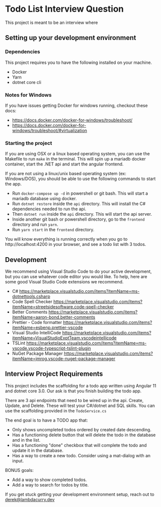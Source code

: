 # Todo List Interview Question

This project is meant to be an interview where

## Setting up your development environment

### Dependencies

This project requires you to have the following installed on your machine.

- Docker
- Yarn
- dotnet core cli

### Notes for Windows

If you have issues getting Docker for windows running, checkout these docs:

- https://docs.docker.com/docker-for-windows/troubleshoot/
- https://docs.docker.com/docker-for-windows/troubleshoot/#virtualization

### Starting the project

If you are using OSX or a linux based operating system, you can use the Makefile to run `make` in the terminal. This will spin up a mariadb docker container, start the .NET api and start the angular frontend.

If you are not using a linux/unix based operating system (ex: Windows/DOS), you should be able to use the following commands to start the app.

- Run `docker-compose up -d` in powershell or git bash. This will start a mariadb database using docker.
- Run `dotnet restore` inside the `api` directory. This will install the C# dependencies needed to run the api.
- Then `dotnet run` inside the `api` directory. This will start the api server.
- Inside another git bash or powershell directory, go to the `frontend` directory and run `yarn`.
- Run `yarn start` in the `frontend` directory.

You will know everything is running correctly when you go to http://localhost:4200 in your browser, and see a todo list with 3 todos.

## Development

We recommend using Visual Studio Code to do your active development, but you can use whatever code editor you would like. To help, here are some good Visual Studio Code extensions we recommend.

- C# https://marketplace.visualstudio.com/items?itemName=ms-dotnettools.csharp
- Code Spell Checker https://marketplace.visualstudio.com/items?itemName=streetsidesoftware.code-spell-checker
- Better Comments https://marketplace.visualstudio.com/items?itemName=aaron-bond.better-comments
- Prettier - Code formatter https://marketplace.visualstudio.com/items?itemName=esbenp.prettier-vscode
- Visual Studio IntelliCode https://marketplace.visualstudio.com/items?itemName=VisualStudioExptTeam.vscodeintellicode
- TSLint https://marketplace.visualstudio.com/items?itemName=ms-vscode.vscode-typescript-tslint-plugin
- NuGet Package Manager https://marketplace.visualstudio.com/items?itemName=jmrog.vscode-nuget-package-manager

## Interview Project Requirements

This project includes the scaffolding for a todo app written using Angular 11 and dotnet core 3.0. Our ask is that you finish building the todo app.

There are 3 api endpoints that need to be wired up in the api. Create, Update, and Delete. These will test your C#/dotnet and SQL skills. You can use the scaffolding provided in the `TodoService.cs`

The end goal is to have a TODO app that:

- Only shows uncompleted todos ordered by created date descending.
- Has a functioning delete button that will delete the todo in the database and in the list.
- Has a functioning "done" checkbox that will complete the todo and update it in the database.
- Has a way to create a new todo. Consider using a mat-dialog with an input.

BONUS goals:

- Add a way to show completed todos.
- Add a way to search for todos by title.

If you get stuck getting your development environment setup, reach out to derek@lambdacurry.dev
